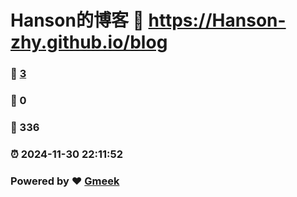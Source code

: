 # Hanson的博客 :link: https://Hanson-zhy.github.io/blog 
### :page_facing_up: [3](https://Hanson-zhy.github.io/blog/tag.html) 
### :speech_balloon: 0 
### :hibiscus: 336 
### :alarm_clock: 2024-11-30 22:11:52 
### Powered by :heart: [Gmeek](https://github.com/Meekdai/Gmeek)
